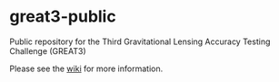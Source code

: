 great3-public
=============

Public repository for the Third Gravitational Lensing Accuracy Testing Challenge (GREAT3)

Please see the [wiki](https://github.com/barnabytprowe/great3-public/wiki) for more information.